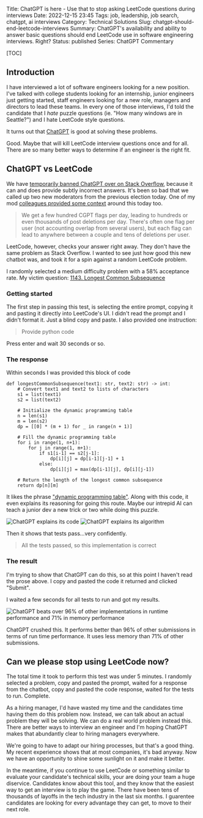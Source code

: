 Title: ChatGPT is here - Use that to stop asking LeetCode questions during interviews
Date: 2022-12-15 23:45
Tags: job, leadership, job search, chatgpt, ai interviews
Category: Technical Solutions
Slug: chatgpt-should-end-leetcode-interviews
Summary: ChatGPT's availability and ability to answer basic questions should end LeetCode use in software engineering interviews. Right?
Status: published
Series: ChatGPT Commentary

[TOC]

## Introduction

I have interviewed a lot of software engineers looking for a new position. I've talked with college students looking for
an internship, junior engineers just getting started, staff engineers looking for a new role, managers and directors to
lead these teams. In every one of those interviews, I'd told the candidate that I _hate_ puzzle questions (ie.
"How many windows are in Seattle?") and I hate LeetCode style questions.

It turns out that [ChatGPT][1] is good at solving these problems.

Good. Maybe that will kill LeetCode interview questions once and for all. There are so many better ways to determine if an
engineer is the right fit.

## ChatGPT vs LeetCode

We have [temporarily banned ChatGPT over on Stack Overflow][2], because it can and does provide subtly incorrect answers.
It's been so bad that we called up two new moderators from the previous election today. One of my mod [colleagues provided some
context][3] around this today too.

> We get a few hundred CGPT flags per day, leading to hundreds or even thousands of post deletions per day. There's often one flag per user (not accounting overlap from several users), but each flag can lead to anywhere between a couple and tens of deletions per user.

LeetCode, however, checks your answer right away. They don't have the same problem as Stack Overflow. I wanted to see just how good 
this new chatbot was, and took it for a spin against a random LeetCode problem.

I randomly selected a medium difficulty problem with a 58% acceptance rate. My victim question:
[1143. Longest Common Subsequence][4]

### Getting started

The first step in passing this test, is selecting the entire prompt, copying it and pasting it directly into LeetCode's UI. I didn't read
the prompt and I didn't format it. Just a blind copy and paste. I also provided one instruction:

> Provide python code

Press enter and wait 30 seconds or so.

### The response

Within seconds I was provided this block of code


    def longestCommonSubsequence(text1: str, text2: str) -> int:
        # Convert text1 and text2 to lists of characters
        s1 = list(text1)
        s2 = list(text2)
        
        # Initialize the dynamic programming table
        n = len(s1)
        m = len(s2)
        dp = [[0] * (m + 1) for _ in range(n + 1)]
        
        # Fill the dynamic programming table
        for i in range(1, n+1):
            for j in range(1, m+1):
                if s1[i-1] == s2[j-1]:
                    dp[i][j] = dp[i-1][j-1] + 1
                else:
                    dp[i][j] = max(dp[i-1][j], dp[i][j-1])
        
        # Return the length of the longest common subsequence
        return dp[n][m]


It likes the phrase ["dynamic programming table"][5]. Along with this code, it even explains its reasoning for going this route. Maybe 
our intrepid AI can teach a junior dev a new trick or two while doing this puzzle. 

![ChatGPT explains its code][6]
![ChatGPT explains its algorithm][7]

Then it shows that tests pass...very confidently.

> All the tests passed, so this implementation is correct

### The result

I'm trying to show that ChatGPT can do this, so at this point I haven't read the prose above. I copy and pasted the code it returned
and clicked "Submit".

I waited a few seconds for all tests to run and got my results.

![ChatGPT beats over 96% of other implementations in runtime performance and 71% in memory performance][8]

ChatGPT crushed this. It performs better than 96% of other submissions in terms of run time performance. It uses less memory than 71% of
other submissions.

## Can we please stop using LeetCode now?

The total time it took to perform this test was under 5 minutes. I randomly selected a problem, copy and pasted the prompt, waited for a response
from the chatbot, copy and pasted the code response, waited for the tests to run. Complete.

As a hiring manager, I'd have wasted my time and the candidates time having them do this problem now. Instead, we can talk about 
an actual problem they will be solving. We can do a real world problem instead this. There are better ways to interview an engineer
and I'm hoping ChatGPT makes that abundantly clear to hiring managers everywhere. 

We're going to have to adapt our hiring processes, but that's a good thing. My recent experience shows that at most companies, it's bad anyway.
Now we have an opportunity to shine some sunlight on it and make it better.

In the meantime, if you continue to use LeetCode or something similar to evaluate your candidate's technical skills, your are doing your 
team a huge diservice. Candidates know about this tool, and they know that the easiest way to get an interview is to play the game. There 
have been tens of thousands of layoffs in the tech industry in the last six months. I guarentee candidates are looking for every advantage they can
get, to move to their next role.





 [1]: https://openai.com/blog/chatgpt/
 [2]: {filename}2022_12_05_stack_overflow_bans_chatgpt.md
 [3]: https://meta.stackoverflow.com/questions/421619/2022-community-moderator-election-results-now-with-two-more-mods#comment939591_421619
 [4]: https://leetcode.com/problems/longest-common-subsequence/description/
 [5]: https://guides.codepath.com/compsci/DP-Table
 [6]: {attach}images/leetcode-response1-1.png
 [7]: {attach}images/leetcode-response1-2.png
 [8]: {attach}images/leetcode-implementation.png